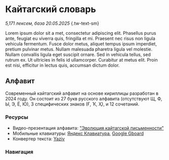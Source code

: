 # Кайтагский словарь

*5,171 лексем, база 20.05.2025* {.tw-text-sm}

Lorem ipsum dolor sit a met, consectetur adipiscing elit. Phasellus purus ante, feugiat eu viverra quis, fringilla et mi. Praesent nec risus non ligula vehicula fermentum. Fusce dolor metus, aliquet tempus ipsum imperdiet, pretium pulvinar metus. Nullam malesuada pharetra ligula vel molestie. Nullam convallis ligula eget suscipit ornare. Sed in vehicula tellus, sed rutrum ex. Ut ultricies in felis id ullamcorper. Curabitur at metus elit. Proin est nisi, efficitur in lectus quis, accumsan dictum dolor.

## Алфавит

Современный кайтагский алфавит на основе кириллицы разработан в 2024 году. Он состоит из 27 букв русского алфавита (отсутствуют Щ, Ф, Ы, Э, Ё, Ю), 3 специфических знаков (Ғ, Ҡ, Ҳ), и 12 сочетаний.

### Ресурсы

* Видео-презентация алфавита: ["Эволюция кайтагской письменности"](https://youtu.be/Ad2o1hwYagA)
* Мобильные клавиатуры: [Яндекс Клавиатура](https://redirect.appmetrica.yandex.com/serve/172416875559437678), [Google Gboard](https://play.google.com/store/apps/details?id=com.google.android.inputmethod.latin)
* Конвертер текста: [Yaziv](https://yaziv.raxys.app/?lang=xdq&to=0&from=3&text=%D0%BA%D1%8A%D0%B0%D0%B1%D0%B0%D0%B3%D1%8A+%D0%B1%D0%B5%D0%BB%D1%85%D1%8C%D1%83%D0%BD)

### Навигация

<DIndex :dict="dict" :local="$frontmatter.navbar === false" class="tw-my-4"/>
